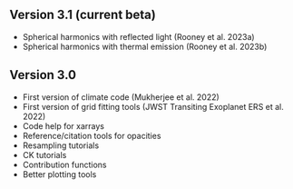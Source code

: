Version 3.1 (current beta)
--------------------------
- Spherical harmonics with reflected light (Rooney et al. 2023a)
- Spherical harmonics with thermal emission (Rooney et al. 2023b) 


Version 3.0
-----------
- First version of climate code (Mukherjee et al. 2022)
- First version of grid fitting tools (JWST Transiting Exoplanet ERS et al. 2022)
- Code help for xarrays
- Reference/citation tools for opacities
- Resampling tutorials
- CK tutorials 
- Contribution functions 
- Better plotting tools 
